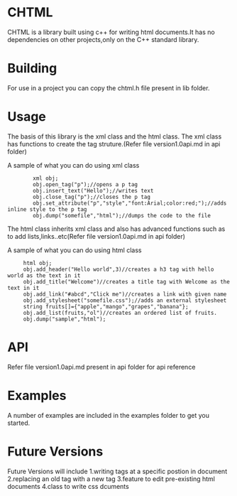 # CHTML
   CHTML is a library built using c++ for writing html documents.It has no dependencies on other projects,only on the C++ standard library.
# Building
   For use in a project you can copy the chtml.h file present in lib folder.
# Usage
   The basis of this library is the xml class and the html class.
   The xml class has functions to create the tag struture.(Refer file version1.0api.md in api folder)
   
   A sample of what you can do using xml class            
            
            xml obj;
            obj.open_tag("p");//opens a p tag
            obj.insert_text("Hello");//writes text 
            obj.close_tag("p");//closes the p tag
            obj.set_attribute("p","style","font:Arial;color:red;");//adds inline style to the p tag
            obj.dump("somefile","html");//dumps the code to the file
   The html class inherits xml class and also has advanced functions such as to add lists,links..etc(Refer file version1.0api.md in api folder)
   
   A sample of what you can do using html class
         
         html obj;
         obj.add_header("Hello world",3)//creates a h3 tag with hello world as the text in it
         obj.add_title("Welcome")//creates a title tag with Welcome as the text in it
         obj.add_link("#abcd","Click me")//creates a link with given name
         obj.add_stylesheet("somefile.css");//adds an external stylesheet
         string fruits[]={"apple","mango","grapes","banana"};
         obj.add_list(fruits,"ol")//creates an ordered list of fruits.
         obj.dump("sample","html");
 # API
   Refer file version1.0api.md present in api folder for api reference
              
# Examples
   A number of examples are included in the examples folder to get you started.
 
# Future Versions
   Future Versions will include
   1.writing tags at a specific postion in document
   2.replacing an old tag with a new tag
   3.feature to edit pre-existing html documents
   4.class to write css dcuments
